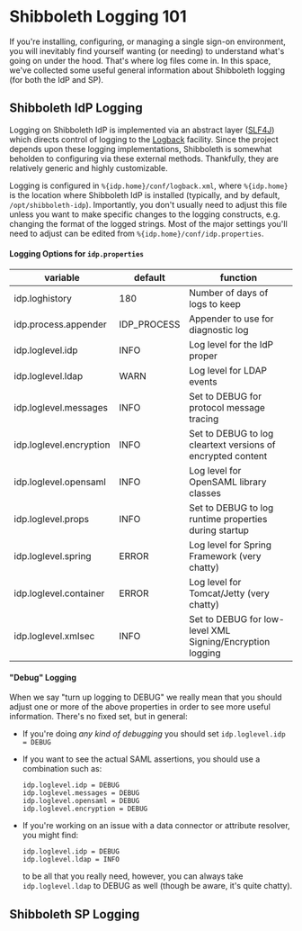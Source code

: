 # Shibboleth Logging 101

If you're installing, configuring, or managing a single sign-on environment, you will inevitably find yourself wanting (or needing) to understand what's going on under the hood. That's where log files come in. In this space, we've collected some useful general information about Shibboleth logging (for both the IdP and SP).

## Shibboleth IdP Logging

Logging on Shibboleth IdP is implemented via an abstract layer ([SLF4J](http://slf4j.org/)) which directs control of logging to the [Logback](http://logback.qos.ch/) facility. Since the project depends upon these logging implementations, Shibboleth is somewhat beholden to configuring via these external methods. Thankfully, they are relatively generic and highly customizable.

Logging is configured in `%{idp.home}/conf/logback.xml`, where `%{idp.home}` is the location where Shibboleth IdP is installed (typically, and by default, `/opt/shibboleth-idp`). Importantly, you don't usually need to adjust this file unless you want to make specific changes to the logging constructs, e.g. changing the format of the logged strings. Most of the major settings you'll need to adjust can be edited from `%{idp.home}/conf/idp.properties`.

#### Logging Options for `idp.properties`

| variable                | default      | function                                                    |
|-------------------------|--------------|-------------------------------------------------------------|
| idp.loghistory          | 180          | Number of days of logs to keep                              |
| idp.process.appender    | IDP_PROCESS  | Appender to use for diagnostic log                          |
| idp.loglevel.idp        | INFO         | Log level for the IdP proper                                |
| idp.loglevel.ldap       | WARN         | Log level for LDAP events                                   |
| idp.loglevel.messages   | INFO         | Set to DEBUG for protocol message tracing                   |
| idp.loglevel.encryption | INFO         | Set to DEBUG to log cleartext versions of encrypted content |
| idp.loglevel.opensaml   | INFO         | Log level for OpenSAML library classes                      |
| idp.loglevel.props      | INFO         | Set to DEBUG to log runtime properties during startup       |
| idp.loglevel.spring     | ERROR        | Log level for Spring Framework (very chatty)                |
| idp.loglevel.container  | ERROR        | Log level for Tomcat/Jetty (very chatty)                    |
| idp.loglevel.xmlsec     | INFO         | Set to DEBUG for low-level XML Signing/Encryption logging   |

#### "Debug" Logging

When we say "turn up logging to DEBUG" we really mean that you should adjust one or more of the above properties in order to see more useful information. There's no fixed set, but in general:

- If you're doing *any kind of debugging* you should set `idp.loglevel.idp = DEBUG`
- If you want to see the actual SAML assertions, you should use a combination such as:

  ~~~
  idp.loglevel.idp = DEBUG
  idp.loglevel.messages = DEBUG
  idp.loglevel.opensaml = DEBUG
  idp.loglevel.encryption = DEBUG
  ~~~

- If you're working on an issue with a data connector or attribute resolver, you might find:

  ~~~
  idp.loglevel.idp = DEBUG
  idp.loglevel.ldap = INFO
  ~~~

  to be all that you really need, however, you can always take `idp.loglevel.ldap` to DEBUG as well (though be aware, it's quite chatty).






## Shibboleth SP Logging
